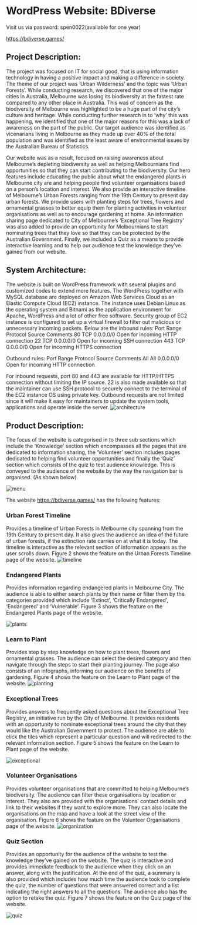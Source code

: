 # WordPress Website: BDiverse
Visit us via password: spen0022(available for one year)

https://bdiverse.games/

## Project Description:

The project was focused on IT for social good, that is using information technology in having a positive impact and making a difference in society. The theme of our project was ‘Urban Wilderness’ and the topic was ‘Urban Forests’. While conducting research, we discovered that one of the major cities in Australia, Melbourne was losing its biodiversity at the fastest rate compared to any other place in Australia. This was of concern as the biodiversity of Melbourne was highlighted to be a huge part of the city’s culture and heritage. While conducting further research in to ‘why’ this was happening, we identified that one of the major reasons for this was a lack of awareness on the part of the public. Our target audience was identified as vicenarians living in Melbourne as they made up over 40% of the total population and was identified as the least aware of environmental issues by the Australian Bureau of Statistics. 

Our website was as a result, focused on raising awareness about Melbourne’s depleting biodiversity as well as helping Melbournians find opportunities so that they can start contributing to the biodiversity. Our hero features include educating the public about what the endangered plants in Melbourne city are and helping people find volunteer organisations based on a person’s location and interest. We also provide an interactive timeline of Melbourne’s Urban Forests ranging from the 19th Century to present day urban forests. We provide users with planting steps for trees, flowers and ornamental grasses to better equip them for planting activities in volunteer organisations as well as to encourage gardening at home. An information sharing page dedicated to City of Melbourne’s ‘Exceptional Tree Registry’ was also added to provide an opportunity for Melbournians to start nominating trees that they love so that they can be protected by the Australian Government. Finally, we included a Quiz as a means to provide interactive learning and to help our audience test the knowledge they’ve gained from our website.

## System Architecture:

The website is built on WordPress framework with several plugins and customized codes to extend more features. The WordPress together with MySQL database are deployed on Amazon Web Services Cloud as an Elastic Compute Cloud (EC2) instance. The instance uses Debian Linux as the operating system and Bitnami as the application environment for Apache, WordPress and a lot of other free software. Security group of EC2 instance is configured to set up a virtual firewall to filter out malicious or unnecessary incoming packets. 
Below are the inbound rules:
Port Range	Protocol	Source	Comments
80	TCP	0.0.0.0/0	Open for incoming HTTP connection
22	TCP	0.0.0.0/0	Open for incoming SSH connection
443	TCP	0.0.0.0/0	Open for incoming HTTPS connection

Outbound rules:
Port Range	Protocol	Source	Comments
All	All	0.0.0.0/0	Open for incoming HTTP connection

For inbound requests, port 80 and 443 are available for HTTP/HTTPS connection without limiting the IP source. 22 is also made available so that the maintainer can use SSH protocol to securely connect to the terminal of the EC2 instance OS using private key.
Outbound requests are not limited since it will make it easy for maintainers to update the system tools, applications and operate inside the server.
![architecture](https://github.com/Stanford-Peng/bd-iteration3/blob/main/Pics/architecture.png)

## Product Description:

The focus of the website is categorised in to three sub sections which include the ‘Knowledge’ section which encompasses all the pages that are dedicated to information sharing, the ‘Volunteer’ section includes pages dedicated to helping find volunteer opportunities and finally the ‘Quiz’ section which consists of the quiz to test audience knowledge. This is conveyed to the audience of the website by the way the navigation bar is organised. (As shown below)

![menu](https://github.com/Stanford-Peng/bd-iteration3/blob/main/Pics/features.png)

The website https://bdiverse.games/ has the following features:

### Urban Forest Timeline

Provides a timeline of Urban Forests in Melbourne city spanning from the 19th Century to present day. It also gives the audience an idea of the future of urban forests, if the extinction rate carries on at what it is today. The timeline is interactive as the relevant section of information appears as the user scrolls down. Figure 2 shows the feature on the Urban Forests Timeline page of the website. 
![timeline](https://github.com/Stanford-Peng/bd-iteration3/blob/main/Pics/timeline.png)
 


### Endangered Plants

Provides information regarding endangered plants in Melbourne City. The audience is able to either search plants by their name or filter them by the categories provided which include ‘Extinct’, ‘Critically Endangered’, ‘Endangered’ and ‘Vulnerable’. Figure 3 shows the feature on the Endangered Plants page of the website.

![plants](https://github.com/Stanford-Peng/bd-iteration3/blob/main/Pics/plant.png)
 

### Learn to Plant

Provides step by step knowledge on how to plant trees, flowers and ornamental grasses. The audience can select the desired category and then navigate through the steps to start their planting journey. The page also consists of an infographs, informing our audience on the benefits of gardening. Figure 4 shows the feature on the Learn to Plant page of the website.
![planting](https://github.com/Stanford-Peng/bd-iteration3/blob/main/Pics/planting.png)

 



### Exceptional Trees

Provides answers to frequently asked questions about the Exceptional Tree Registry, an initiative run by the City of Melbourne. It provides residents with an opportunity to nominate exceptional trees around the city that they would like the Australian Government to protect. The audience are able to click the tiles which represent a particular question and will redirected to the relevant information section. Figure 5 shows the feature on the Learn to Plant page of the website.
 
![exceptional](https://github.com/Stanford-Peng/bd-iteration3/blob/main/Pics/exceptionalTree.png)




### Volunteer Organisations

Provides volunteer organisations that are committed to helping Melbourne’s biodiversity. The audience can filter these organisations by location or interest. They also are provided with the organisations’ contact details and link to their websites if they want to explore more. They can also locate the organisations on the map and have a look at the street view of the organisation. Figure 6 shows the feature on the Volunteer Organisations page of the website.
![organization](https://github.com/Stanford-Peng/bd-iteration3/blob/main/Pics/organization-page.png)

 
### Quiz Section

Provides an opportunity for the audience of the website to test the knowledge they’ve gained on the website. The quiz is interactive and provides immediate feedback to the audience when they click on an answer, along with the justification. At the end of the quiz, a summary is also provided which includes how much time the audience took to complete the quiz, the number of questions that were answered correct and a list indicating the right answers to all the questions. The audience also has the option to retake the quiz. Figure 7 shows the feature on the Quiz page of the website.


![quiz](https://github.com/Stanford-Peng/bd-iteration3/blob/main/Pics/quiz-page.png)




